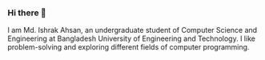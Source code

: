 ### Hi there 👋

I am Md. Ishrak Ahsan, an undergraduate student of Computer Science and Engineering at Bangladesh University of Engineering and Technology. I like problem-solving and exploring different fields of computer programming.

<!-- ### Languages
[![Top Langs](https://github-readme-stats.vercel.app/api/top-langs/?username=ishrak26&langs_count=8)](https://github.com/ishrak26/github-readme-stats)
 -->
<!--
**ishrak26/ishrak26** is a ✨ _special_ ✨ repository because its `README.md` (this file) appears on your GitHub profile.

Here are some ideas to get you started:

- 🔭 I’m currently working on ...
- 🌱 I’m currently learning ...
- 👯 I’m looking to collaborate on ...
- 🤔 I’m looking for help with ...
- 💬 Ask me about ...
- 📫 How to reach me: ...
- 😄 Pronouns: ...
- ⚡ Fun fact: ...
-->
